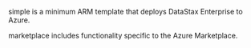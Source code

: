 simple is a minimum ARM template that deploys DataStax Enterprise to Azure.

marketplace includes functionality specific to the Azure Marketplace.


